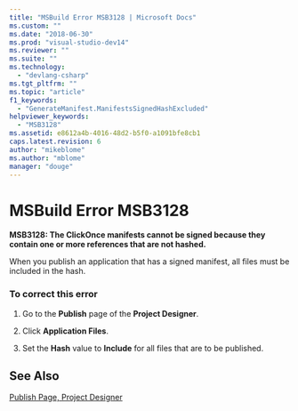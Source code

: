 ```yaml
---
title: "MSBuild Error MSB3128 | Microsoft Docs"
ms.custom: ""
ms.date: "2018-06-30"
ms.prod: "visual-studio-dev14"
ms.reviewer: ""
ms.suite: ""
ms.technology: 
  - "devlang-csharp"
ms.tgt_pltfrm: ""
ms.topic: "article"
f1_keywords: 
  - "GenerateManifest.ManifestsSignedHashExcluded"
helpviewer_keywords: 
  - "MSB3128"
ms.assetid: e8612a4b-4016-48d2-b5f0-a1091bfe8cb1
caps.latest.revision: 6
author: "mikeblome"
ms.author: "mblome"
manager: "douge"
---
```

# MSBuild Error MSB3128
**MSB3128: The ClickOnce manifests cannot be signed because they contain one or more references that are not hashed.**  
  
 When you publish an application that has a signed manifest, all files must be included in the hash.  
  
### To correct this error  
  
1.  Go to the **Publish** page of the **Project Designer**.  
  
2.  Click **Application Files**.  
  
3.  Set the **Hash** value to **Include** for all files that are to be published.  
  
## See Also  
 [Publish Page, Project Designer](../ide/reference/publish-page-project-designer.md)